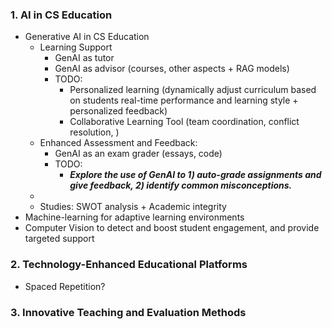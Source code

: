 ### 1. AI in CS Education
- Generative AI in CS Education
	- Learning Support
		- GenAI as tutor
		- GenAI as advisor (courses, other aspects + RAG models)
		- TODO: 
			- Personalized learning (dynamically adjust curriculum based on students real-time performance and learning style + personalized feedback) 
			- Collaborative Learning Tool (team coordination, conflict resolution, )
	- Enhanced Assessment and Feedback:
		- GenAI as an exam grader (essays, code)
		- TODO: 
			- ***Explore the use of GenAI to 1) auto-grade assignments and give feedback, 2) identify common misconceptions.***
	- 
	- Studies: SWOT analysis + Academic integrity 
- Machine-learning for adaptive learning environments
- Computer Vision to detect and boost student engagement, and provide targeted support

### 2. Technology-Enhanced Educational Platforms
- Spaced Repetition? 
### 3.  Innovative Teaching and Evaluation Methods


